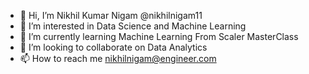 - 👋 Hi, I’m Nikhil Kumar Nigam @nikhilnigam11
- 👀 I’m interested in Data Science and Machine Learning
- 🌱 I’m currently learning Machine Learning From Scaler MasterClass 
- 💞️ I’m looking to collaborate on Data Analytics 
- 📫 How to reach me nikhilnigam@engineer.com


<!---
nikhilnigam11/nikhilnigam11 is a ✨ special ✨ repository because its `README.md` (this file) appears on your GitHub profile.
You can click the Preview link to take a look at your changes.
--->
